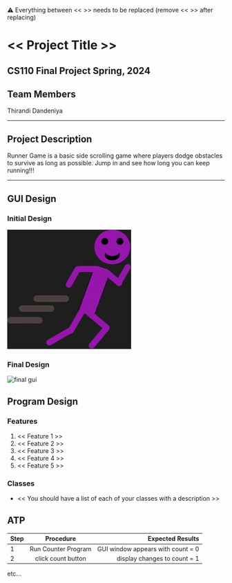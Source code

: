 
:warning: Everything between << >> needs to be replaced (remove << >> after replacing)

# << Project Title >>
## CS110 Final Project  Spring, 2024 

## Team Members

 Thirandi Dandeniya 

***

## Project Description

Runner Game is a basic side scrolling game where players dodge obstacles to survive as long as possible. Jump in and see how long you can keep running!!!

***    

## GUI Design

### Initial Design

![initial gui](assets/gui.jpg)

### Final Design

![final gui](assets/finalgui.jpg)

## Program Design

### Features

1. << Feature 1 >>
2. << Feature 2 >>
3. << Feature 3 >>
4. << Feature 4 >>
5. << Feature 5 >>

### Classes

- << You should have a list of each of your classes with a description >>

## ATP

| Step                 |Procedure             |Expected Results                   |
|----------------------|:--------------------:|----------------------------------:|
|  1                   | Run Counter Program  |GUI window appears with count = 0  |
|  2                   | click count button   | display changes to count = 1      |
etc...
